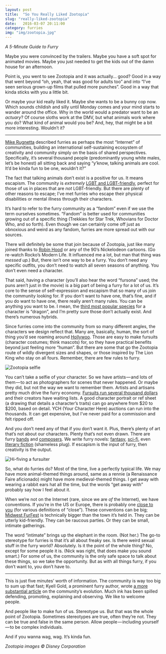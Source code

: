 ```yaml
---
layout: post
title:  "So You Really Liked Zootopia"
slug: "really-liked-zootopia"
date:   2016-03-07 20:11:00
category: furries
img: "img/zootopia.jpg"
---
```


*A 5-Minute Guide to Furry*

Maybe you were convinced by the trailers. Maybe you have a soft spot for animated movies. Maybe you just needed to get the kids out of the damn house for an afternoon.

Point is, you went to see Zootopia and it was actually… good? Good in a way that went beyond “oh, yeah, that was good for adults too” and into “I’ve seen serious grown-up films that pulled more punches”. Good in a way that kinda sticks with you a little bit.

Or maybe your kid really liked it. Maybe she wants to be a bunny cop now. Which sounds childish and silly until Monday comes and your mind starts to wander around the office. Why in the world would a predator want to be an *actuary*? Of course sloths work at the DMV, but what animals work where you do? What kind of animal would you be? And, hey, that might be a bit more interesting. Wouldn’t it?

---

[Mike Rugnetta](https://www.youtube.com/watch?v=-D9Xq3Xr8aE) described furries as perhaps the most “Internet” of communities, building an international self-sustaining ecosystem of creativity and community simply on the basis of shared perspectives. Specifically, it’s several thousand people (predominantly young white males, let’s be honest) all sitting back and saying “y’know, talking animals are cool. It’d be kinda fun to be one, wouldn’t it?”

The fact that talking animals don’t exist is a positive for us. It means escapism. The community is *extremely* [LGBT and LGBT-friendly](http://vis.adjectivespecies.com/furrysurvey/overview/), perfect for those of us in places that are *not* LGBT-friendly. But there are plenty of other reasons to escape; I’ve met furries who escape their physical disabilities or mental illness through their characters.

It’s hard to refer to the furry community as a “fandom” even if we use the term ourselves sometimes. “Fandom” is better used for communities growing out of a specific thing (Trekkies for Star Trek, Whovians for Doctor Who, and so forth). Even though we can certainly come off just as obnoxious and weird as any fandom, furries are more spread out with our sources.

There will definitely be some that join because of Zootopia, just like many joined thanks to [Robin Hood](http://www.imdb.com/title/tt0070608/) or any of the 90’s Nickelodeon cartoons. (Go re-watch Rocko’s Modern Life. It influenced me a lot, but man that thing was *messed up.*) But, there isn’t one way to be a furry. You don’t need any specific outfits, you don’t need to watch all seven seasons of anything. You don’t even need a character.

That said, having a character (you’ll also hear the word “fursona” used; the puns aren’t just in the movie) is a big part of being a furry for a lot of us. It’s core to the sense of self-expression and escapism that so many of us join the community looking for. If you don’t want to have one, that’s fine, and if you do want to have one, there really aren’t many rules. You can be anything you want to be. I mean, the [third most popular species](http://vis.adjectivespecies.com/species-popularity/) for a character is “dragon”, and I’m pretty sure those don’t actually exist. And there’s numerous hybrids.

Since furries come into the community from so many different angles, the characters we design reflect that. Many are, basically, human, the sort of thing you’d see roaming around [Hollywoo](http://bojackhorseman.wikia.com/wiki/Hollywoo). Those are easy to make fursuits (character costumes; think mascots) for, so they have practical benefits beyond just feeling more “human”. But there are some that go the Zootopia route of wildly divergent sizes and shapes, or those inspired by The Lion King who stay on all fours. Remember, there are few rules to furry.

<img src="{{ site.url }}/img/zootwo.jpg" alt="Zootopia selfie" class="u-max-full-width 📷" />

You can’t take a selfie of your character. So we have artists — and lots of them — to act as photographers for scenes that never happened. Or maybe they did, but not the way we want to remember them. Artists and artisans pretty much drive the furry economy. [Fursuits run several thousand dollars](http://www.bncreationcostumes.com/) and their creators have waiting lists. A good character portrait or ref sheet (a drawing that details a character’s traits) can go anywhere from $20 to $200, based on detail. YCH (Your Character Here) auctions can run into the thousands. It can get expensive, but I’ve never paid for a commission and felt ripped off.

And you don’t need any of that if you don’t want it. Plus, there’s plenty of art that’s not about our characters. Plenty that’s not even drawn. There are furry [bands](http://lookleft.us/) and [composers](http://www.foxamoore.com/). We write furry novels: [fantasy](http://baddogbooks.com/?product=off-the-beaten-path), [sci-fi](http://amzn.to/21SGXdl), even [literary fiction](http://amzn.to/1nrvAGg) (shameless plug). If escapism is the input of furry, then creativity is the output.

<img src="{{ site.url }}/img/rainfurrest.jpg" alt="Hi-fiving a fursuiter" class="u-max-full-width 📷" />

So, what do furries do? Most of the time, live a perfectly typical life. We may have more animal-themed things around, same as a rennie (a Renaissance Faire aficionado) might have more medieval-themed things. I get away with wearing a rabbit ears hat all the time, but the words “get away with” probably say how I feel about it.

When we’re not on the Internet (rare, since we are *of* the Internet), we have conventions. If you’re in the US or Europe, there is probably one [close to you](http://en.wikifur.com/FurryConventionMap.html) (for various definitions of “close”). These conventions can be big; [Midwest FurFest](https://www.furfest.org/) is technically bigger than the town it’s held in. They can be utterly kid-friendly. They can be raucous parties. Or they can be small, intimate gatherings.

The word “intimate” brings up the elephant in the room. (Not her.) The go-to stereotype for furries is that it’s all about freaky sex. Is there weird sexual stuff in the furry world? Absolutely. Is it the point of the whole thing? No, except for some people it is. (Nick was right, that does make you sound smart.) For some of us, the community is the only safe space to talk about these things, so we take the opportunity. But as with all things furry, if you don’t want to, you don’t have to.

---

This is just five minutes’ worth of information. The community is way too big to sum up that fast; Kyell Gold, a prominent furry author, wrote [a more substantial article](http://uncannymagazine.com/article/furry-fandom/) on the community’s evolution. Much ink has been spilled defending, promoting, explaining and observing. We like to welcome people.

And people like to make fun of us. Stereotype us. But that was the whole point of Zootopia. Sometimes stereotypes are true, often they’re not. They can be true and false in the same person. Allow people — including yourself — to be complex individuals.

And if you wanna wag, wag. It’s kinda fun.

*Zootopia images © Disney Corporation*
